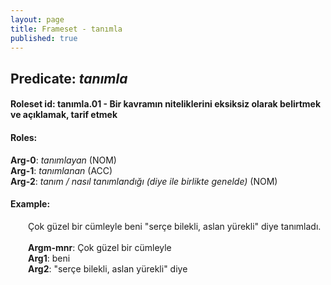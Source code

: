```yaml
---
layout: page
title: Frameset - tanımla
published: true
---
```

<h2>Predicate: <i>tanımla</i></h2>
<h4>Roleset id: tanımla.01 - Bir kavramın niteliklerini eksiksiz olarak belirtmek ve açıklamak, tarif etmek<br>
<h4>Roles:</h4>
<b>Arg-0</b>: <i>tanımlayan</i>  (NOM) <br>
<b>Arg-1</b>: <i>tanımlanan</i>  (ACC) <br>
<b>Arg-2</b>: <i>tanım / nasıl tanımlandığı (diye ile birlikte genelde)</i>  (NOM) <br>
<h4>Example:</h4>
&emsp;&emsp;Çok güzel bir cümleyle beni "serçe bilekli, aslan yürekli" diye tanımladı.<br><br>
&emsp;&emsp;<b>Argm-mnr</b>:  Çok güzel bir cümleyle<br>
&emsp;&emsp;<b>Arg1</b>:  beni<br>
&emsp;&emsp;<b>Arg2</b>:  "serçe bilekli, aslan yürekli" diye<br>

